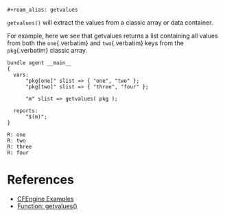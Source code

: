 ```{=org}
#+roam_alias: getvalues
```
`getvalues()` will extract the values from a classic array or data
container.

For example, here we see that getvalues returns a list containing all
values from both the `one`{.verbatim} and `two`{.verbatim} keys from the
`pkg`{.verbatim} classic array.

``` {.cfengine3 include-stdlib="t" log-level="info" exports="both"}
bundle agent __main__
{
  vars:
      "pkg[one]" slist => { "one", "two" };
      "pkg[two]" slist => { "three", "four" };

      "m" slist => getvalues( pkg );

  reports:
      "$(m)";
}
```

``` example
R: one
R: two
R: three
R: four
```

# References

- [CFEngine Examples](id:38277465-771a-4db4-983a-8dfd434b1aff)
- [Function: getvalues()](id:d202c34d-21c3-46e9-a668-79fbdb61b9e7)
